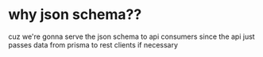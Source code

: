 # why json schema??

cuz we're gonna serve the json schema to api consumers since the api just passes data from prisma to rest clients if necessary
